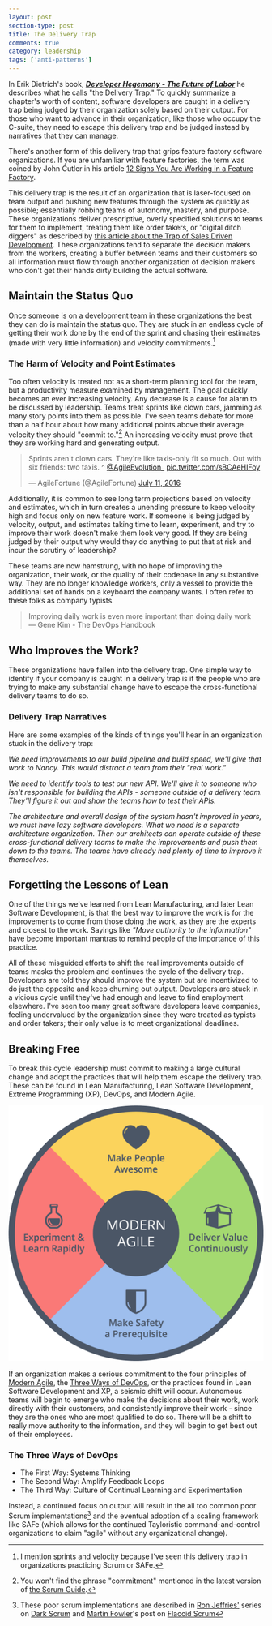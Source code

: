 ```yaml
---
layout: post
section-type: post
title: The Delivery Trap 
comments: true
category: leadership
tags: ['anti-patterns']
---
```


In Erik Dietrich's book, _**[Developer Hegemony - The Future of Labor](https://www.amazon.com/Developer-Hegemony-Erik-Dietrich/dp/0692866809)**_ he describes what he calls "the Delivery Trap." To quickly summarize a chapter's worth of content, software developers are caught in a delivery trap being judged by their organization solely based on their output. For those who want to advance in their organization, like those who occupy the C-suite, they need to escape this delivery trap and be judged instead by narratives that they can manage.

There's another form of this delivery trap that grips feature factory software organizations. If you are unfamiliar with feature factories, the term was coined by John Cutler in his article [12 Signs You Are Working in a Feature Factory](https://hackernoon.com/12-signs-youre-working-in-a-feature-factory-44a5b938d6a2?gi=b76e5477fd11).

This delivery trap is the result of an organization that is laser-focused on team output and pushing new features through the system as quickly as possible; essentially robbing teams of autonomy, mastery, and purpose. These organizations deliver prescriptive, overly specified solutions to teams for them to implement, treating them like order takers, or "digital ditch diggers" as described by [this article about the Trap of Sales Driven Development](https://hackernoon.com/the-trap-of-sales-driven-development-89e16c5e292f). These organizations tend to separate the decision makers from the workers, creating a buffer between teams and their customers so all information must flow through another organization of decision makers who don't get their hands dirty building the actual software.

## Maintain the Status Quo
Once someone is on a development team in these organizations the best they can do is maintain the status quo. They are stuck in an endless cycle of getting their work done by the end of the sprint and chasing their estimates (made with very little information) and velocity commitments.[^1]

### The Harm of Velocity and Point Estimates

Too often velocity is treated not as a short-term planning tool for the team, but a productivity measure examined by management. The goal quickly becomes an ever increasing velocity. Any decrease is a cause for alarm to be discussed by leadership. Teams treat sprints like clown cars, jamming as many story points into them as possible. I've seen teams debate for more than a half hour about how many additional points above their average velocity they should "commit to."[^2] An increasing velocity must prove that they are working hard and generating output.

<blockquote class="twitter-tweet"><p lang="en" dir="ltr">Sprints aren&#39;t clown cars. They&#39;re like taxis-only fit so much. Out with six friends: two taxis. ^ <a href="https://twitter.com/AgileEvolution_?ref_src=twsrc%5Etfw">@AgileEvolution_</a> <a href="https://t.co/sBCAeHIFoy">pic.twitter.com/sBCAeHIFoy</a></p>&mdash; AgileFortune (@AgileFortune) <a href="https://twitter.com/AgileFortune/status/752552139935903746?ref_src=twsrc%5Etfw">July 11, 2016</a></blockquote> <script async src="https://platform.twitter.com/widgets.js" charset="utf-8"></script>

Additionally, it is common to see long term projections based on velocity and estimates, which in turn creates a unending pressure to keep velocity high and focus only on new feature work. If someone is being judged by velocity, output, and estimates taking time to learn, experiment, and try to improve their work doesn't make them look very good. If they are being judged by their output why would they do anything to put that at risk and incur the scrutiny of leadership?

These teams are now hamstrung, with no hope of improving the organization, their work, or the quality of their codebase in any substantive way. They are no longer knowledge workers, only a vessel to provide the additional set of hands on a keyboard the company wants. I often refer to these folks as company typists. 

> Improving daily work is even more important than doing daily work  
> &mdash; Gene Kim - The DevOps Handbook


## Who Improves the Work?

These organizations have fallen into the delivery trap. One simple way to identify if your company is caught in a delivery trap is if the people who are trying to make any substantial change have to escape the cross-functional delivery teams to do so.

### Delivery Trap Narratives

Here are some examples of the kinds of things you'll hear in an organization stuck in the delivery trap:

_We need improvements to our build pipeline and build speed, we'll give that work to Nancy. This would distract a team from their "real work."_   

_We need to identify tools to test our new API. We'll give it to someone who isn't responsible for building the APIs - someone outside of a delivery team. They'll figure it out and show the teams how to test their APIs._

_The architecture and overall design of the system hasn't improved in years, we must have lazy software developers. What we need is a separate architecture organization. Then our architects can operate outside of these cross-functional delivery teams to make the improvements and push them down to the teams. The teams have already had plenty of time to improve it themselves._

## Forgetting the Lessons of Lean
One of the things we've learned from Lean Manufacturing, and later Lean Software Development, is that the best way to improve the work is for the improvements to come from those doing the work, as they are the experts and closest to the work. Sayings like _"Move authority to the information"_ have become important mantras to remind people of the importance of this practice.

All of these misguided efforts to shift the real improvements outside of teams masks the problem and continues the cycle of the delivery trap. Developers are told they should improve the system but are incentivized to do just the opposite and keep churning out output. Developers are stuck in a vicious cycle until they've had enough and leave to find employment elsewhere. I've seen too many great software developers leave companies, feeling undervalued by the organization since they were treated as typists and order takers; their only value is to meet organizational deadlines. 

## Breaking Free

To break this cycle leadership must commit to making a large cultural change and adopt the practices that will help them escape the delivery trap. These can be found in Lean Manufacturing, Lean Software Development, Extreme Programming (XP), DevOps, and Modern Agile.

<img src="/img/modern-agile-wheel.png" alt="Modern Agile Values Wheel" class="modern-agile" />

If an organization makes a serious commitment to the four principles of [Modern Agile](http://modernagile.org/), the [Three Ways of DevOps](https://itrevolution.com/the-three-ways-principles-underpinning-devops/), or the practices found in Lean Software Development and XP, a seismic shift will occur. Autonomous teams will begin to emerge who make the decisions about their work, work directly with their customers, and consistently improve their work - since they are the ones who are most qualified to do so. There will be a shift to really move authority to the information, and they will begin to get best out of their employees.

<div class="well">
    <h3>The Three Ways of DevOps</h3>
    <ul>
        <li>The First Way: Systems Thinking</li>
        <li>The Second Way: Amplify Feedback Loops</li>
        <li>The Third Way: Culture of Continual Learning and Experimentation</li>
    </ul>
</div>

Instead, a continued focus on output will result in the all too common poor Scrum implementations[^3] and the eventual adoption of a scaling framework like SAFe (which allows for the continued Tayloristic command-and-control organizations to claim "agile" without any organizational change).

[^1]: I mention sprints and velocity because I've seen this delivery trap in organizations practicing Scrum or SAFe.
[^2]: You won't find the phrase "commitment" mentioned in the latest version of [the Scrum Guide](https://www.scrum.org/resources/scrum-guide).
[^3]: These poor scrum implementations are described in [Ron Jeffries'](https://www.ronjeffries.com/) series on [Dark Scrum](https://www.ronjeffries.com/categories/dark-scrum/) and [Martin Fowler](https://martinfowler.com/)'s post on [Flaccid Scrum](https://martinfowler.com/bliki/FlaccidScrum.html) 
